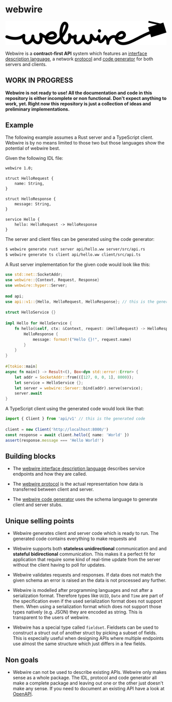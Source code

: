 # webwire

![webwire logo](https://raw.githubusercontent.com/webwire/webwire-docs/master/logo.svg)

Webwire is a **contract-first API** system which features an
[interface description language](https://github.com/webwire/webwire-docs/blob/master/docs/interface_description_language.md),
a network [protocol](https://github.com/webwire/webwire-docs/blob/master/docs/protocol.md) and
[code generator](https://github.com/webwire/webwire-docs/blob/master/docs/code_generator.md) for both servers and clients.

## WORK IN PROGRESS

**Webwire is not ready to use! All the documentation and code in this
repository is either incomplete or non functional. Don't expect anything
to work, yet. Right now this repository is just a collection of ideas and
preliminary implementations.**

## Example

The following example assumes a Rust server and a TypeScript client. Webwire
is by no means limited to those two but those languages show the potential of
webwire best.

Given the following IDL file:

```webwire
webwire 1.0;

struct HelloRequest {
    name: String,
}

struct HelloResponse {
    message: String,
}

service Hello {
    hello: HelloRequest -> HelloResponse
}
```

The server and client files can be generated using the code generator:

```bash
$ webwire generate rust server api/hello.ww server/src/api.rs
$ webwire generate ts client api/hello.ww client/src/api.ts
```

A Rust server implementation for the given code would look like this:

```rust
use std::net::SocketAddr;
use webwire::{Context, Request, Response}
use webwire::hyper::Server;

mod api;
use api::v1::{Hello, HelloRequest, HelloResponse}; // this is the generated code

struct HelloService {}

impl Hello for HelloService {
    fn hello(&self, ctx: &Context, request: &HelloRequest) -> HelloResponse {
        HelloResponse {
            message: format!("Hello {}!", request.name)
        }
    }
}

#[tokio::main]
async fn main() -> Result<(), Box<dyn std::error::Error> {
    let addr = SocketAddr::from(([127, 0, 0, 1], 8000));
    let service = HelloService {};
    let server = webwire::Server::bind(addr).serve(service);
    server.await
}
```

A TypeScript client using the generated code would look like that:

```typescript
import { Client } from 'api/v1' // this is the generated code

client = new Client('http://localhost:8000/')
const response = await client.hello({ name: 'World' })
assert(response.message === 'Hello World!')
```

## Building blocks

- The [webwire interface description language](https://github.com/webwire/webwire-docs/blob/master/docs/interface_description_language.md)
  describes service endpoints and how they are called.

- The [webwire protocol](https://github.com/webwire/webwire-docs/blob/master/docs/protocol.md) is the actual representation
  how data is transferred between client and server.

- The [webwire code generator](https://github.com/webwire/webwire-docs/blob/master/docs/code_generator.md) uses the schema
  language to generate client and server stubs.


## Unique selling points

- Webwire generates client and server code which is ready to run. The
  generated code contains everything to make requests and

- Webwire supports both **stateless unidirectional** communication and and
  **stateful bidirectional** communication. This makes it a perfect fit for
  application that require some kind of real-time update from the server
  without the client having to poll for updates.

- Webwire validates requests and responses. If data does not match the
  given schema an error is raised an the data is not processed any
  further.

- Webwire is modelled after programming languages and not after a
  serialization format. Therefore types like `UUID`, `Date` and `Time`
  are part of the specification even if the used serialization format
  does not support them. When using a serialization format which does
  not support those types natively (e.g. JSON) they are encoded as
  string. This is transparent to the users of webwire.

- Webwire has a special type called `fieldset`. Fieldsets can be used to
  construct a struct out of another struct by picking a subset of fields.
  This is especially useful when designing APIs where multiple endpoints
  use almost the same structure which just differs in a few fields.


## Non goals

- Webwire can not be used to describe existing APIs. Webwire only makes
  sense as a whole package. The IDL, protocol and code generator all make
  a complete package and leaving out one or the other just doesn't make
  any sense. If you need to document an existing API have a look at
  [OpenAPI](https://swagger.io/docs/specification/about/).
